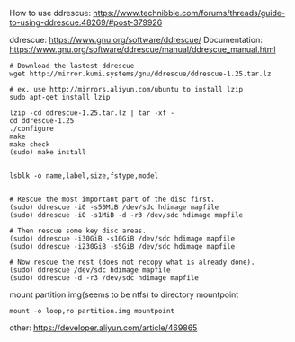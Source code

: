 How to use ddrescue:
https://www.technibble.com/forums/threads/guide-to-using-ddrescue.48269/#post-379926


ddrescue:
https://www.gnu.org/software/ddrescue/
Documentation:
https://www.gnu.org/software/ddrescue/manual/ddrescue_manual.html
```
# Download the lastest ddrescue
wget http://mirror.kumi.systems/gnu/ddrescue/ddrescue-1.25.tar.lz

# ex. use http://mirrors.aliyun.com/ubuntu to install lzip
sudo apt-get install lzip

lzip -cd ddrescue-1.25.tar.lz | tar -xf -
cd ddrescue-1.25
./configure
make
make check
(sudo) make install


lsblk -o name,label,size,fstype,model


# Rescue the most important part of the disc first.
(sudo) ddrescue -i0 -s50MiB /dev/sdc hdimage mapfile
(sudo) ddrescue -i0 -s1MiB -d -r3 /dev/sdc hdimage mapfile

# Then rescue some key disc areas.
(sudo) ddrescue -i30GiB -s10GiB /dev/sdc hdimage mapfile
(sudo) ddrescue -i230GiB -s5GiB /dev/sdc hdimage mapfile

# Now rescue the rest (does not recopy what is already done).
(sudo) ddrescue /dev/sdc hdimage mapfile
(sudo) ddrescue -d -r3 /dev/sdc hdimage mapfile
```
mount partition.img(seems to be ntfs) to directory mountpoint
```
mount -o loop,ro partition.img mountpoint
```


other:
https://developer.aliyun.com/article/469865
